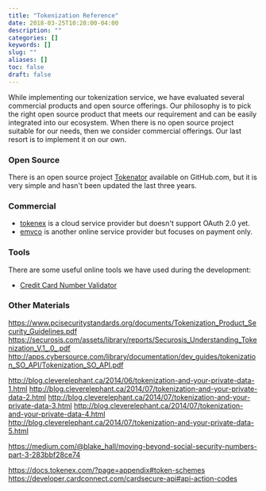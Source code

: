 ```yaml
---
title: "Tokenization Reference"
date: 2018-03-25T10:28:00-04:00
description: ""
categories: []
keywords: []
slug: ""
aliases: []
toc: false
draft: false
---
```


While implementing our tokenization service, we have evaluated several commercial products and open source offerings. Our philosophy is to pick the right open source product that meets our requirement and can be easily integrated into our ecosystem. When there is no open source project suitable for our needs, then we consider commercial offerings. Our last resort is to implement it on our own. 

### Open Source

There is an open source project [Tokenator][] available on GitHub.com, but it is very simple and hasn't been updated the last three years. 

### Commercial

* [tokenex] is a cloud service provider but doesn't support OAuth 2.0 yet. 
* [emvco] is another online service provider but focuses on payment only.

### Tools

There are some useful online tools we have used during the development: 

* [Credit Card Number Validator][]

### Other Materials

https://www.pcisecuritystandards.org/documents/Tokenization_Product_Security_Guidelines.pdf
https://securosis.com/assets/library/reports/Securosis_Understanding_Tokenization_V.1_.0_.pdf
http://apps.cybersource.com/library/documentation/dev_guides/tokenization_SO_API/Tokenization_SO_API.pdf

http://blog.cleverelephant.ca/2014/06/tokenization-and-your-private-data-1.html
http://blog.cleverelephant.ca/2014/07/tokenization-and-your-private-data-2.html
http://blog.cleverelephant.ca/2014/07/tokenization-and-your-private-data-3.html
http://blog.cleverelephant.ca/2014/07/tokenization-and-your-private-data-4.html
http://blog.cleverelephant.ca/2014/07/tokenization-and-your-private-data-5.html

https://medium.com/@blake_hall/moving-beyond-social-security-numbers-part-3-283bbf28ce74

https://docs.tokenex.com/?page=appendix#token-schemes
https://developer.cardconnect.com/cardsecure-api#api-action-codes

[Tokenator]: https://github.com/SimplyTapp/Tokenator
[Credit Card Number Validator]: https://www.datageneratortools.com/card/validator
[tokenex]: https://tokenex.com/
[emvco]: https://www.emvco.com/emv-technologies/payment-tokenisation/
